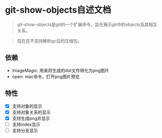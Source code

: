 # git-show-objects自述文档

> git-show-objects是git的一个扩展命令，旨在展示git中的objects及其相互关系。

> 现在还不支持解析gc后的压缩包。

## 依赖

* ImageMagic: 用来将生成的dot文件转化为png图片
* open: mac命令，打开png图片预览

## 特性

* [x] 支持对象的显示
* [x] 支持对象关系的显示
* [x] 支持生成png并显示
* [ ] 支持index显示
* [ ] 支持分支显示
